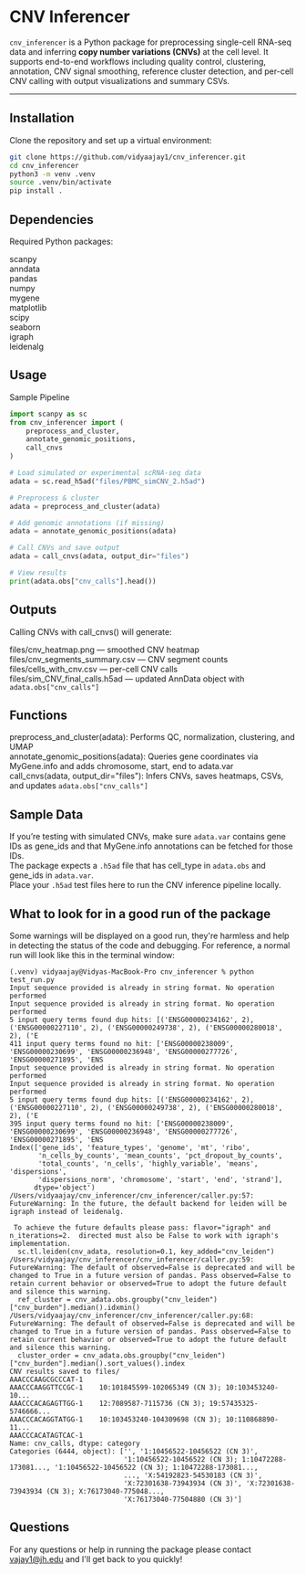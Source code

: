 # CNV Inferencer

`cnv_inferencer` is a Python package for preprocessing single-cell RNA-seq data and inferring **copy number variations (CNVs)** at the cell level. It supports end-to-end workflows including quality control, clustering, annotation, CNV signal smoothing, reference cluster detection, and per-cell CNV calling with output visualizations and summary CSVs.

---

## Installation

Clone the repository and set up a virtual environment:

```bash
git clone https://github.com/vidyaajay1/cnv_inferencer.git
cd cnv_inferencer
python3 -m venv .venv
source .venv/bin/activate
pip install .
```

## Dependencies

Required Python packages:

scanpy \
anndata \
pandas \
numpy \
mygene \
matplotlib \
scipy \
seaborn \
igraph \
leidenalg 

## Usage

Sample Pipeline

```python
import scanpy as sc
from cnv_inferencer import (
    preprocess_and_cluster,
    annotate_genomic_positions,
    call_cnvs
)

# Load simulated or experimental scRNA-seq data
adata = sc.read_h5ad("files/PBMC_simCNV_2.h5ad")

# Preprocess & cluster
adata = preprocess_and_cluster(adata)

# Add genomic annotations (if missing)
adata = annotate_genomic_positions(adata)

# Call CNVs and save output
adata = call_cnvs(adata, output_dir="files")

# View results
print(adata.obs["cnv_calls"].head())
```

## Outputs

Calling CNVs with call_cnvs() will generate: 

files/cnv_heatmap.png — smoothed CNV heatmap \
files/cnv_segments_summary.csv — CNV segment counts \
files/cells_with_cnv.csv — per-cell CNV calls \
files/sim_CNV_final_calls.h5ad — updated AnnData object with `adata.obs["cnv_calls"]`

## Functions

preprocess_and_cluster(adata):	Performs QC, normalization, clustering, and UMAP \
annotate_genomic_positions(adata):	Queries gene coordinates via MyGene.info and adds chromosome, start, end to adata.var \
call_cnvs(adata, output_dir="files"):	Infers CNVs, saves heatmaps, CSVs, and updates `adata.obs["cnv_calls"]`

## Sample Data

If you’re testing with simulated CNVs, make sure `adata.var` contains gene IDs as gene_ids and that MyGene.info annotations can be fetched for those IDs. \
The package expects a `.h5ad` file that has cell_type in `adata.obs` and gene_ids in `adata.var`.\
Place your `.h5ad` test files here to run the CNV inference pipeline locally.

## What to look for in a good run of the package
Some warnings will be displayed on a good run, they're harmless and help in detecting the status of the code and debugging. For reference, a normal run
will look like this in the terminal window:
```
(.venv) vidyaajay@Vidyas-MacBook-Pro cnv_inferencer % python test_run.py
Input sequence provided is already in string format. No operation performed
Input sequence provided is already in string format. No operation performed
5 input query terms found dup hits:	[('ENSG00000234162', 2), ('ENSG00000227110', 2), ('ENSG00000249738', 2), ('ENSG00000280018', 2), ('E
411 input query terms found no hit:	['ENSG00000238009', 'ENSG00000230699', 'ENSG00000236948', 'ENSG00000277726', 'ENSG00000271895', 'ENS
Input sequence provided is already in string format. No operation performed
Input sequence provided is already in string format. No operation performed
5 input query terms found dup hits:	[('ENSG00000234162', 2), ('ENSG00000227110', 2), ('ENSG00000249738', 2), ('ENSG00000280018', 2), ('E
395 input query terms found no hit:	['ENSG00000238009', 'ENSG00000230699', 'ENSG00000236948', 'ENSG00000277726', 'ENSG00000271895', 'ENS
Index(['gene_ids', 'feature_types', 'genome', 'mt', 'ribo',
       'n_cells_by_counts', 'mean_counts', 'pct_dropout_by_counts',
       'total_counts', 'n_cells', 'highly_variable', 'means', 'dispersions',
       'dispersions_norm', 'chromosome', 'start', 'end', 'strand'],
      dtype='object')
/Users/vidyaajay/cnv_inferencer/cnv_inferencer/caller.py:57: FutureWarning: In the future, the default backend for leiden will be igraph instead of leidenalg.

 To achieve the future defaults please pass: flavor="igraph" and n_iterations=2.  directed must also be False to work with igraph's implementation.
  sc.tl.leiden(cnv_adata, resolution=0.1, key_added="cnv_leiden")
/Users/vidyaajay/cnv_inferencer/cnv_inferencer/caller.py:59: FutureWarning: The default of observed=False is deprecated and will be changed to True in a future version of pandas. Pass observed=False to retain current behavior or observed=True to adopt the future default and silence this warning.
  ref_cluster = cnv_adata.obs.groupby("cnv_leiden")["cnv_burden"].median().idxmin()
/Users/vidyaajay/cnv_inferencer/cnv_inferencer/caller.py:68: FutureWarning: The default of observed=False is deprecated and will be changed to True in a future version of pandas. Pass observed=False to retain current behavior or observed=True to adopt the future default and silence this warning.
  cluster_order = cnv_adata.obs.groupby("cnv_leiden")["cnv_burden"].median().sort_values().index
CNV results saved to files/
AAACCCAAGCGCCCAT-1                                                     
AAACCCAAGGTTCCGC-1    10:101845599-102065349 (CN 3); 10:103453240-10...
AAACCCACAGAGTTGG-1    12:7089587-7115736 (CN 3); 19:57435325-5746666...
AAACCCACAGGTATGG-1    10:103453240-104309698 (CN 3); 10:110868890-11...
AAACCCACATAGTCAC-1                                                     
Name: cnv_calls, dtype: category
Categories (6444, object): ['', '1:10456522-10456522 (CN 3)',
                            '1:10456522-10456522 (CN 3); 1:10472288-173081..., '1:10456522-10456522 (CN 3); 1:10472288-173081...,
                            ..., 'X:54192823-54530183 (CN 3)',
                            'X:72301638-73943934 (CN 3)', 'X:72301638-73943934 (CN 3); X:76173040-775048...,
                            'X:76173040-77504880 (CN 3)']
```

## Questions

For any questions or help in running the package please contact vajay1@jh.edu and I'll get back to you quickly!

